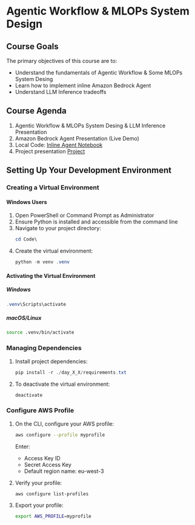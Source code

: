 # Agentic Workflow & MLOPs System Design

## Course Goals
The primary objectives of this course are to:
- Understand the fundamentals of Agentic Workflow & Some MLOPs System Desing
- Learn how to implement inline Amazon Bedrock Agent
- Understand LLM Inference tradeoffs

## Course Agenda

1.  Agentic Workflow & MLOPs System Desing & LLM Inference Presentation
2. Amazon Bedrock Agent Presentation (Live Demo)
3. Local Code: [Inline Agent Notebook](./inline_agent.ipynb)
4. Project presentation [Project](../Project)

## Setting Up Your Development Environment

### Creating a Virtual Environment

#### Windows Users
1. Open PowerShell or Command Prompt as Administrator
2. Ensure Python is installed and accessible from the command line
3. Navigate to your project directory:
   ```powershell
   cd Code\
   ```
4. Create the virtual environment:
   ```powershell
   python -m venv .venv
   ```

#### Activating the Virtual Environment

##### Windows
```powershell
.venv\Scripts\activate
```

##### macOS/Linux
```bash
source .venv/bin/activate
```

### Managing Dependencies
1. Install project dependencies:
   ```powershell
   pip install -r ./day_X_X/requirements.txt
   ```

2. To deactivate the virtual environment:
   ```powershell
   deactivate
   ```

### Configure AWS Profile 
1. On the CLI, configure your AWS profile:
   ```bash
   aws configure --profile myprofile
   ```
   Enter:
   - Access Key ID
   - Secret Access Key
   - Default region name: eu-west-3

2. Verify your profile:
   ```bash
   aws configure list-profiles
   ```

3. Export your profile:
   ```bash
   export AWS_PROFILE=myprofile
   ```

